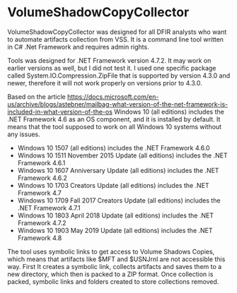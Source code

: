# VolumeShadowCopyCollector

VolumeShadowCopyCollector was designed for all DFIR analysts who want to automate artifacts collection from VSS. It is a command line tool written in C# .Net Framework and requires admin rights. 

Tools was designed for .NET Framework version 4.7.2. It may work on earlier versions as well, but I did not test it. I used one specific package called System.IO.Compression.ZipFile that is supported by version 4.3.0 and newer, therefore it will not work properly on versions prior to 4.3.0. 

Based on the article https://docs.microsoft.com/en-us/archive/blogs/astebner/mailbag-what-version-of-the-net-framework-is-included-in-what-version-of-the-os Windows 10 (all editions) includes the .NET Framework 4.6 as an OS component, and it is installed by default. It means that the tool supposed to work on all Windows 10 systems without any issues.


- Windows 10 1507 (all editions) includes the .NET Framework 4.6.0
- Windows 10 1511 November 2015 Update (all editions) includes the .NET Framework 4.6.1
- Windows 10 1607 Anniversary Update (all editions) includes the .NET Framework 4.6.2
- Windows 10 1703 Creators Update (all editions) includes the .NET Framework 4.7
- Windows 10 1709 Fall 2017 Creators Update (all editions) includes the .NET Framework 4.7.1
- Windows 10 1803 April 2018 Update (all editions) includes the .NET Framework 4.7.2
- Windows 10 1903 May 2019 Update (all editions) includes the .NET Framework 4.8

The tool uses symbolic links to get access to Volume Shadows Copies, which means that artifacts like $MFT and $USNJrnl are not accessible this way. First It creates a symbolic link, collects artifacts and saves them to a new directory, which then is packed to a ZIP format. Once collection is packed, symbolic links and folders created to store collections removed. 

